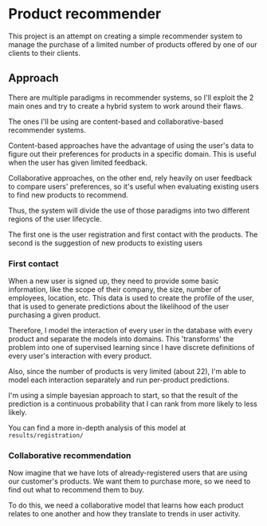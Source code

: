 # Product recommender

This project is an attempt on creating a simple recommender system to manage the purchase of a limited number of products offered by one of our clients to their clients.

## Approach
There are multiple paradigms in recommender systems, so I'll exploit the 2 main ones and try to create a hybrid system to work around their flaws.

The ones I'll be using are content-based and collaborative-based recommender systems.

Content-based approaches have the advantage of using the user's data to figure out their preferences for products in a specific domain. This is useful when the user has given limited feedback.

Collaborative approaches, on the other end, rely heavily on user feedback to compare users' preferences, so it's useful when evaluating existing users to find new products to recommend.

Thus, the system will divide the use of those paradigms into two different regions of the user lifecycle.

The first one is the user registration and first contact with the products. The second is the suggestion of new products to existing users

### First contact
When a new user is signed up, they need to provide some basic information, like the scope of their company, the size, number of employees, location, etc. This data is used to create the profile of the user, that is used to generate predictions about the likelihood of the user purchasing a given product.

Therefore, I model the interaction of every user in the database with every product and separate the models into domains. This 'transforms' the problem into one of supervised learning since I have discrete definitions of every user's interaction with every product.

Also, since the number of products is very limited (about 22), I'm able to model each interaction separately and run per-product predictions.

I'm using a simple bayesian approach to start, so that the result of the prediction is a continuous probability that I can rank from more likely to less likely.

You can find a more in-depth analysis of this model at `results/registration/`

### Collaborative recommendation
Now imagine that we have lots of already-registered users that are using our customer's products. We want them to purchase more, so we need to find out what to recommend them to buy.

To do this, we need a collaborative model that learns how each product relates to one another and how they translate to trends in user activity.
